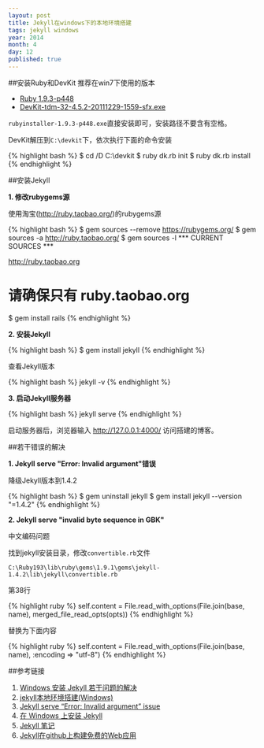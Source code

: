 ```yaml
---
layout: post
title: Jekyll在windows下的本地环境搭建
tags: jekyll windows
year: 2014
month: 4
day: 12
published: true
---
```


##安装Ruby和DevKit
推荐在win7下使用的版本

* [Ruby 1.9.3-p448](http://dl.bintray.com/oneclick/rubyinstaller/rubyinstaller-1.9.3-p448.exe?direct)
* [DevKit-tdm-32-4.5.2-20111229-1559-sfx.exe](https://github.com/downloads/oneclick/rubyinstaller/DevKit-tdm-32-4.5.2-20111229-1559-sfx.exe)

`rubyinstaller-1.9.3-p448.exe`直接安装即可，安装路径不要含有空格。

DevKit解压到`C:\devkit`下，依次执行下面的命令安装

{% highlight bash %}
$ cd /D C:\devkit
$ ruby dk.rb init
$ ruby dk.rb install
{% endhighlight %}

##安装Jekyll

**1. 修改rubygems源**

使用淘宝(<http://ruby.taobao.org/>)的rubygems源

{% highlight bash %}
$ gem sources --remove https://rubygems.org/
$ gem sources -a http://ruby.taobao.org/
$ gem sources -l
*** CURRENT SOURCES ***

http://ruby.taobao.org
# 请确保只有 ruby.taobao.org
$ gem install rails
{% endhighlight %}

**2. 安装Jekyll**

{% highlight bash %}
$ gem install jekyll
{% endhighlight %}

查看Jekyll版本

{% highlight bash %}
jekyll -v
{% endhighlight %}

**3. 启动Jekyll服务器**

{% highlight bash %}
jekyll serve
{% endhighlight %}

启动服务器后，浏览器输入 <http://127.0.0.1:4000/> 访问搭建的博客。

##若干错误的解决

**1. Jekyll serve "Error: Invalid argument"错误**

降级Jekyll版本到1.4.2

{% highlight bash %}
$ gem uninstall jekyll
$ gem install jekyll --version "=1.4.2"
{% endhighlight %}

**2. Jekyll serve "invalid byte sequence in GBK"**

中文编码问题

找到jekyll安装目录，修改`convertible.rb`文件

`C:\Ruby193\lib\ruby\gems\1.9.1\gems\jekyll-1.4.2\lib\jekyll\convertible.rb`

第38行

{% highlight ruby %}
self.content = File.read_with_options(File.join(base, name), merged_file_read_opts(opts))
{% endhighlight %}

替换为下面内容

{% highlight ruby %}
self.content = File.read_with_options(File.join(base, name), :encoding => "utf-8")
{% endhighlight %}

##参考链接
1. [Windows 安装 Jekyll 若干问题的解决](http://dannyli.net/notes/fix-problems-of-jekyll-on-windows/)
2. [jekyll本地环境搭建(Windows)](http://www.cnblogs.com/yevon/p/3308158.html)
3. [Jekyll serve “Error: Invalid argument” issue](http://stackoverflow.com/questions/21164557/jekyll-serve-error-invalid-argument-issue)
4. [在 Windows 上安装 Jekyll](http://cn.yizeng.me/2013/05/10/setup-jekyll-on-windows/)
5. [Jekyll 笔记](http://huangxc.com/jekyll/)
6. [Jekyll在github上构建免费的Web应用](http://blog.fens.me/jekyll-bootstarp-github/)
